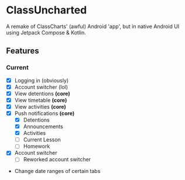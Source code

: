 # ClassUncharted
A remake of ClassCharts' (awful) Android 'app', but in native Android UI using Jetpack Compose & Kotlin.

## Features
### Current
- [x] Logging in (obviously)
- [x] Account switcher (lol)
- [x] View detentions **(core)**
- [x] View timetable **(core)**
- [x] View activities **(core)**
- [x] Push notifications **(core)**
  - [x] Detentions
  - [x] Announcements
  - [x] Activities
  - [ ] Current Lesson
  - [ ] Homework
- [x] Account switcher
  - [ ] Reworked account switcher
- Change date ranges of certain tabs